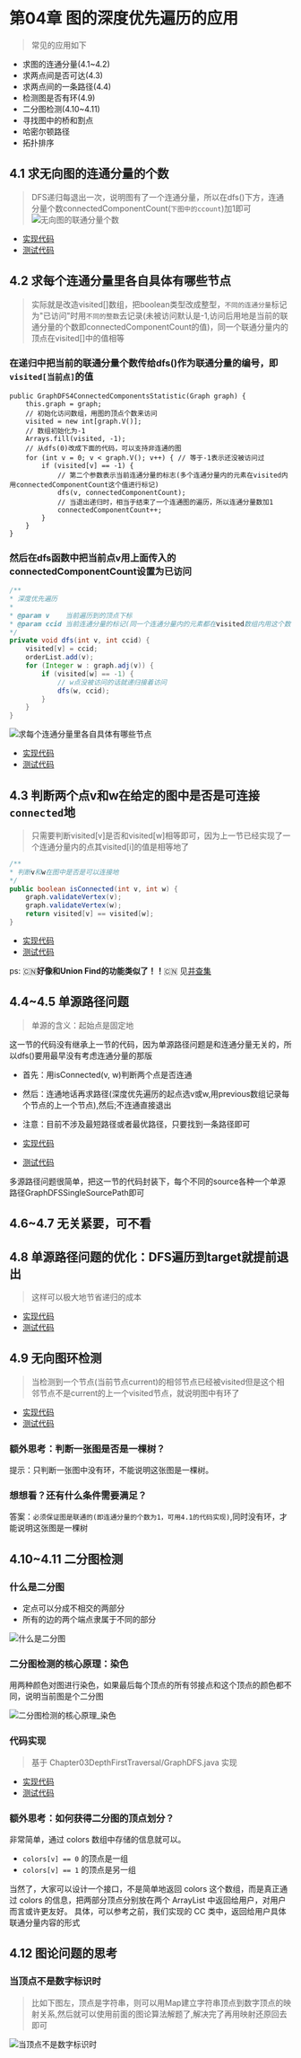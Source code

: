 # 第04章 图的深度优先遍历的应用

> 常见的应用如下

+ 求图的连通分量(4.1~4.2)
+ 求两点间是否可达(4.3)
+ 求两点间的一条路径(4.4)
+ 检测图是否有环(4.9)
+ 二分图检测(4.10~4.11)
+ 寻找图中的桥和割点
+ 哈密尔顿路径
+ 拓扑排序

## 4.1 求无向图的连通分量的个数

> DFS递归每退出一次，说明图有了一个连通分量，所以在dfs()下方，连通分量个数connectedComponentCount(`下图中的ccount`)加1即可
![无向图的联通分量个数](https://img.mukewang.com/szimg/5df2265d0001cd5e19201080.jpg)

+ [实现代码](src/main/java/Chapter04DFSInAction/Section1ConnectedComponents/GraphDFS4ConnectedComponents.java#L43)
+ [测试代码](src/main/java/Chapter04DFSInAction/Section1ConnectedComponents/Main.java)

## 4.2 求每个连通分量里各自具体有哪些节点

> 实际就是改造visited[]数组，把boolean类型改成整型，`不同的连通分量`标记为"已访问"时用`不同的整数`去记录(未被访问默认是-1,访问后用地是当前的联通分量的个数即connectedComponentCount的值)，同一个联通分量内的顶点在visited[]中的值相等

### 在递归中把当前的联通分量个数传给dfs()作为联通分量的编号，即`visited[当前点]`的值
```
public GraphDFS4ConnectedComponentsStatistic(Graph graph) {
    this.graph = graph;
    // 初始化访问数组，用图的顶点个数来访问
    visited = new int[graph.V()];
    // 数组初始化为-1
    Arrays.fill(visited, -1);
    // 从dfs(0)改成下面的代码，可以支持非连通的图
    for (int v = 0; v < graph.V(); v++) { // 等于-1表示还没被访问过
        if (visited[v] == -1) {
            // 第二个参数表示当前连通分量的标志(多个连通分量内的元素在visited内用connectedComponentCount这个值进行标记)
            dfs(v, connectedComponentCount);
            // 当退出递归时，相当于结束了一个连通图的遍历，所以连通分量数加1
            connectedComponentCount++;
        }
    }
}
```
### 然后在dfs函数中把当前点v用上面传入的connectedComponentCount设置为已访问
```java
/**
* 深度优先遍历
*
* @param v    当前遍历到的顶点下标
* @param ccid 当前连通分量的标记(同一个连通分量内的元素都在visited数组内用这个数值进行赋值标记)
*/
private void dfs(int v, int ccid) {
    visited[v] = ccid;
    orderList.add(v);
    for (Integer w : graph.adj(v)) {
        if (visited[w] == -1) {
            // w点没被访问的话就递归接着访问
            dfs(w, ccid);
        }
    }
}
```
![求每个连通分量里各自具体有哪些节点](https://img.mukewang.com/szimg/5df22afc000114cf17281080.jpg)


+ [实现代码](src/main/java/Chapter04DFSInAction/Section2ConnectedComponentsStatistic/GraphDFS4ConnectedComponentsStatistic.java#L98)
+ [测试代码](src/main/java/Chapter04DFSInAction/Section2ConnectedComponentsStatistic/Main.java)

## 4.3 判断两个点v和w在给定的图中是否是可连接`connected`地

> 只需要判断visited[v]是否和visited[w]相等即可，因为上一节已经实现了一个连通分量内的点其visited[i]的值是相等地了

```java
/**
* 判断v和w在图中是否是可以连接地
*/
public boolean isConnected(int v, int w) {
    graph.validateVertex(v);
    graph.validateVertex(w);
    return visited[v] == visited[w];
}
```

+ [实现代码](src/main/java/Chapter04DFSInAction/Section3IsConnected/GraphDFS4IsConnected.java#L60)
+ [测试代码](src/main/java/Chapter04DFSInAction/Section3IsConnected/Main.java#L43)

ps: :cn:**好像和Union Find的功能类似了！！**:cn: 见[并查集](../Part1Basic/第6章_并查集.md)

## 4.4~4.5 单源路径问题

> 单源的含义：起始点是固定地

这一节的代码没有继承上一节的代码，因为单源路径问题是和连通分量无关的，所以dfs()要用最早没有考虑连通分量的那版

+ 首先：用isConnected(v, w)判断两个点是否连通
+ 然后：连通地话再求路径(深度优先遍历的起点选v或w,用previous数组记录每个节点的上一个节点),然后;不连通直接退出
+ 注意：目前不涉及最短路径或者最优路径，只要找到一条路径即可


+ [实现代码](src/main/java/Chapter04DFSInAction/Section4To5SingleSourcePath/GraphDFSSingleSourcePath.java#L95)
+ [测试代码](src/main/java/Chapter04DFSInAction/Section4To5SingleSourcePath/Main.java)

多源路径问题很简单，把这一节的代码封装下，每个不同的source各种一个单源路径GraphDFSSingleSourcePath即可

## 4.6~4.7 无关紧要，可不看

## 4.8 单源路径问题的优化：DFS遍历到target就提前退出

> 这样可以极大地节省递归的成本

+ [实现代码](src/main/java/Chapter04DFSInAction/Section8SingleSourcePathOptimize/GraphDFSSingleSourcePathOptimize.java)
+ [测试代码](src/main/java/Chapter04DFSInAction/Section8SingleSourcePathOptimize/Main.java)

## 4.9 无向图环检测

> 当检测到一个节点(当前节点current)的相邻节点已经被visited但是这个相邻节点不是current的上一个visited节点，就说明图中有环了


+ [实现代码](src/main/java/Chapter04DFSInAction/Section9CycleDetect/GraphDFSCycleDetect.java)
+ [测试代码](src/main/java/Chapter04DFSInAction/Section9CycleDetect/Main.java)

### 额外思考：判断一张图是否是一棵树？

提示：只判断一张图中没有环，不能说明这张图是一棵树。

### 想想看？还有什么条件需要满足？

答案：`必须保证图是联通的(即连通分量的个数为1，可用4.1的代码实现)`,同时没有环，才能说明这张图是一棵树

## 4.10~4.11 二分图检测

### 什么是二分图

+ 定点可以分成不相交的两部分
+ 所有的边的两个端点隶属于不同的部分

![什么是二分图](images/什么是二分图.jpg)

### 二分图检测的核心原理：染色

用两种颜色对图进行染色，如果最后每个顶点的所有邻接点和这个顶点的颜色都不同，说明当前图是个二分图

![二分图检测的核心原理_染色](images/二分图检测的核心原理_染色.jpg)

### 代码实现

> 基于 Chapter03DepthFirstTraversal/GraphDFS.java 实现

+ [实现代码](src/main/java/Chapter04DFSInAction/Section10BiPartitionDetect/GraphDFSBiPartitionDetect.java)
+ [测试代码](src/main/java/Chapter04DFSInAction/Section10BiPartitionDetect/Main.java)

### 额外思考：如何获得二分图的顶点划分？ 

非常简单，通过 colors 数组中存储的信息就可以。
+ `colors[v] == 0` 的顶点是一组 
+ `colors[v] == 1` 的顶点是另一组

当然了，大家可以设计一个接口，不是简单地返回 colors 这个数组，而是真正通过 colors 的信息，把两部分顶点分别放在两个 ArrayList 中返回给用户，对用户而言或许更友好。 具体，可以参考之前，我们实现的 CC 类中，返回给用户具体联通分量内容的形式


## 4.12 图论问题的思考

### 当顶点不是数字标识时

> 比如下图左，顶点是字符串，则可以用Map建立字符串顶点到数字顶点的映射关系,然后就可以使用前面的图论算法解题了,解决完了再用映射还原回去即可

![当顶点不是数字标识时](images/当定点不是数字标识时.jpg)
